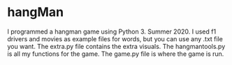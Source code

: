 # hangMan
I programmed a hangman game using Python 3. Summer 2020.
I used f1 drivers and movies as example files for words, but you can use any .txt file you want. 
The extra.py file contains the extra visuals. The hangmantools.py is all my functions for the game. The game.py file is where the game is run. 
